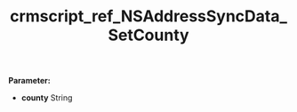 ﻿---
title: crmscript_ref_NSAddressSyncData_SetCounty
description: NSAddressSyncData.SetCounty(String county)
intellisense: NSAddressSyncData.SetCounty
keywords: NSAddressSyncData, GetCounty
so.topic: reference
---



**Parameter:** 
 - **county** String

